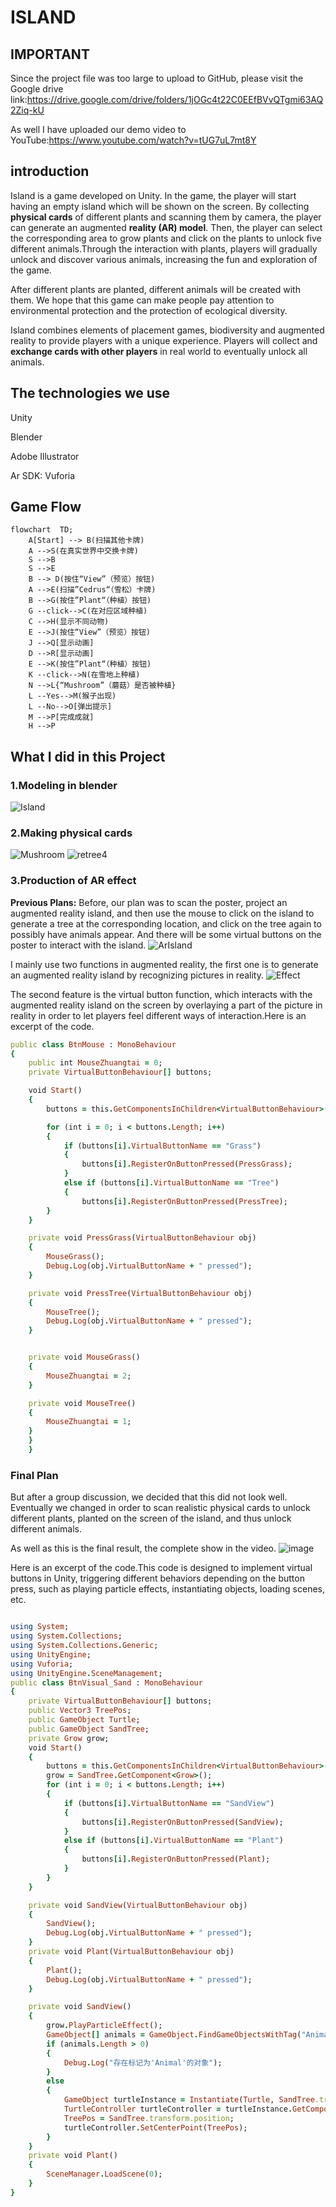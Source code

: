 # ISLAND
## IMPORTANT

Since the project file was too large to upload to GitHub, please visit the Google drive link:https://drive.google.com/drive/folders/1jOGc4t22C0EEfBVvQTgmi63AQ2Ziq-kU

As well I have uploaded our demo video to YouTube:https://www.youtube.com/watch?v=tUG7uL7mt8Y


## introduction
Island is a game developed on Unity. In the game, the player will start having an empty island which will be shown on the screen. By collecting **physical cards** of different plants and scanning them by camera, the player can generate an augmented **reality (AR) model**. Then, the player can select the corresponding area to grow plants and click on the plants to unlock five different animals.Through the interaction with plants, players will gradually unlock and discover various animals, increasing the fun and exploration of the game.

After different plants are planted, different animals will be created with them. We hope that this game can make people pay attention to environmental protection and the protection of ecological diversity.

Island combines elements of placement games, biodiversity and augmented reality to provide players with a unique experience. Players will collect and **exchange cards with other players** in real world to eventually unlock all animals.

## The technologies we use
Unity

Blender

Adobe Illustrator

Ar SDK: Vuforia

## Game Flow
```mermaid
flowchart  TD;
    A[Start] --> B(扫描其他卡牌)
    A -->S(在真实世界中交换卡牌)
    S -->B 
    S -->E 
    B --> D(按住“View”（预览）按钮)
    A -->E(扫描”Cedrus“（雪松）卡牌)
    B -->G(按住”Plant“（种植）按钮)
    G --click-->C(在对应区域种植)
    C -->H(显示不同动物)
    E -->J(按住“View”（预览）按钮)
    J -->Q[显示动画]
    D -->R[显示动画]
    E -->K(按住”Plant“（种植）按钮)
    K --click-->N(在雪地上种植)
    N -->L{“Mushroom”（蘑菇）是否被种植}
    L --Yes-->M(猴子出现)
    L --No-->O[弹出提示]
    M -->P[完成成就]
    H -->P
```

## What I did in this Project
### 1.Modeling in blender

![Island](https://github.com/zhangxiangna/CreativeMakingFinalProject/raw/main/image/Island.png "Island")

### 2.Making physical cards

![Mushroom](https://github.com/zhangxiangna/CreativeMakingFinalProject/raw/main/image/Mushroom.jpg "Mushroom")
![retree4](https://github.com/zhangxiangna/CreativeMakingFinalProject/raw/main/image/redtree4.jpg "redtree4")

### 3.Production of AR effect
**Previous Plans:**
Before, our plan was to scan the poster, project an augmented reality island, and then use the mouse to click on the island to generate a tree at the corresponding location, and click on the tree again to possibly have animals appear. And there will be some virtual buttons on the poster to interact with the island.
![ArIsland](https://github.com/zhangxiangna/CreativeMakingFinalProject/raw/main/image/ArIsland.png "ArIsland")

I mainly use two functions in augmented reality, the first one is to generate an augmented reality island by recognizing pictures in reality.
![Effect](https://github.com/zhangxiangna/CreativeMakingFinalProject/raw/main/image/Effect.png "Effect")

The second feature is the virtual button function, which interacts with the augmented reality island on the screen by overlaying a part of the picture in reality in order to let players feel different ways of interaction.Here is an excerpt of the code.
```ruby
public class BtnMouse : MonoBehaviour
{
    public int MouseZhuangtai = 0;
    private VirtualButtonBehaviour[] buttons;

    void Start()
    {
        buttons = this.GetComponentsInChildren<VirtualButtonBehaviour>();

        for (int i = 0; i < buttons.Length; i++)
        {
            if (buttons[i].VirtualButtonName == "Grass")
            {
                buttons[i].RegisterOnButtonPressed(PressGrass);
            }
            else if (buttons[i].VirtualButtonName == "Tree")
            {
                buttons[i].RegisterOnButtonPressed(PressTree);
        }
    }

    private void PressGrass(VirtualButtonBehaviour obj)
    {
        MouseGrass();
        Debug.Log(obj.VirtualButtonName + " pressed");
    }

    private void PressTree(VirtualButtonBehaviour obj)
    {
        MouseTree();
        Debug.Log(obj.VirtualButtonName + " pressed");
    }


    private void MouseGrass()
    {
        MouseZhuangtai = 2;
    }

    private void MouseTree()
    {
        MouseZhuangtai = 1;
    }
    }
    }
```


### Final Plan ###

But after a group discussion, we decided that this did not look well. Eventually we changed in order to scan realistic physical cards to unlock different plants, planted on the screen of the island, and thus unlock different animals.

As well as this is the final result, the complete show in the video.
![image](https://github.com/zhangxiangna/CreativeMakingFinalProject/raw/main/image/2023-06-12.png "2023-6-12")

Here is an excerpt of the code.This code is designed to implement virtual buttons in Unity, triggering different behaviors depending on the button press, such as playing particle effects, instantiating objects, loading scenes, etc.

```ruby

using System;
using System.Collections;
using System.Collections.Generic;
using UnityEngine;
using Vuforia;
using UnityEngine.SceneManagement;
public class BtnVisual_Sand : MonoBehaviour
{
    private VirtualButtonBehaviour[] buttons;
    public Vector3 TreePos;
    public GameObject Turtle;
    public GameObject SandTree;
    private Grow grow;
    void Start()
    {
        buttons = this.GetComponentsInChildren<VirtualButtonBehaviour>();
        grow = SandTree.GetComponent<Grow>();
        for (int i = 0; i < buttons.Length; i++)
        {
            if (buttons[i].VirtualButtonName == "SandView")
            {
                buttons[i].RegisterOnButtonPressed(SandView);
            }
            else if (buttons[i].VirtualButtonName == "Plant")
            {
                buttons[i].RegisterOnButtonPressed(Plant);
            }
        }       
    }

    private void SandView(VirtualButtonBehaviour obj)
    {
        SandView();
        Debug.Log(obj.VirtualButtonName + " pressed");
    }
    private void Plant(VirtualButtonBehaviour obj)
    {
        Plant();
        Debug.Log(obj.VirtualButtonName + " pressed");
    }

    private void SandView()
    {
        grow.PlayParticleEffect();
        GameObject[] animals = GameObject.FindGameObjectsWithTag("Animal");
        if (animals.Length > 0)
        {
            Debug.Log("存在标记为'Animal'的对象");
        }
        else
        {
            GameObject turtleInstance = Instantiate(Turtle, SandTree.transform.position, Quaternion.identity);
            TurtleController turtleController = turtleInstance.GetComponent<TurtleController>();
            TreePos = SandTree.transform.position;
            turtleController.SetCenterPoint(TreePos);
        }
    }
    private void Plant()
    {
        SceneManager.LoadScene(0);
    }
}
```

